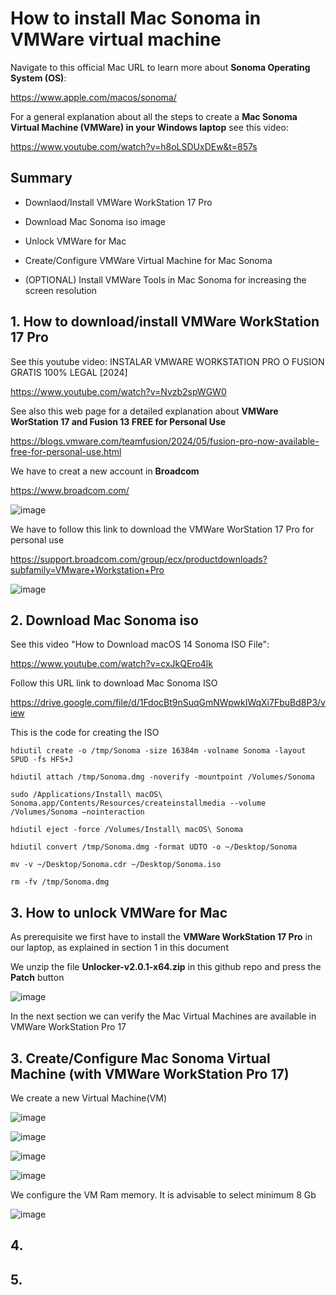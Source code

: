 # How to install Mac Sonoma in VMWare virtual machine

Navigate to this official Mac URL to learn more about **Sonoma Operating System (OS)**: 

https://www.apple.com/macos/sonoma/

For a general explanation about all the steps to create a **Mac Sonoma Virtual Machine (VMWare) in your Windows laptop** see this video: 

https://www.youtube.com/watch?v=h8oLSDUxDEw&t=857s

## Summary

- Downlaod/Install VMWare WorkStation 17 Pro

- Download Mac Sonoma iso image

- Unlock VMWare for Mac

- Create/Configure VMWare Virtual Machine for Mac Sonoma

- (OPTIONAL) Install VMWare Tools in Mac Sonoma for increasing the screen resolution

## 1. How to download/install VMWare WorkStation 17 Pro

See this youtube video: INSTALAR VMWARE WORKSTATION PRO O FUSION GRATIS 100% LEGAL [2024]

https://www.youtube.com/watch?v=Nvzb2spWGW0

See also this web page for a detailed explanation about **VMWare WorStation 17 and Fusion 13 FREE for Personal Use**

https://blogs.vmware.com/teamfusion/2024/05/fusion-pro-now-available-free-for-personal-use.html

We have to creat a new account in **Broadcom**

https://www.broadcom.com/

![image](https://github.com/luiscoco/macOS_Sonoma_VMWare/assets/32194879/75269a1c-6543-4198-9226-9c9ee4470baa)

We have to follow this link to download the VMWare WorStation 17 Pro for personal use

https://support.broadcom.com/group/ecx/productdownloads?subfamily=VMware+Workstation+Pro

![image](https://github.com/luiscoco/macOS_Sonoma_VMWare/assets/32194879/4443bd82-e817-4c90-9173-1e3c8c4adb06)


## 2. Download Mac Sonoma iso

See this video "How to Download macOS 14 Sonoma ISO File":

https://www.youtube.com/watch?v=cxJkQEro4lk

Follow this URL link to download Mac Sonoma ISO

https://drive.google.com/file/d/1FdocBt9nSuqGmNWpwkIWqXi7FbuBd8P3/view

This is the code for creating the ISO

```
hdiutil create -o /tmp/Sonoma -size 16384m -volname Sonoma -layout SPUD -fs HFS+J

hdiutil attach /tmp/Sonoma.dmg -noverify -mountpoint /Volumes/Sonoma

sudo /Applications/Install\ macOS\ Sonoma.app/Contents/Resources/createinstallmedia --volume /Volumes/Sonoma –nointeraction

hdiutil eject -force /Volumes/Install\ macOS\ Sonoma

hdiutil convert /tmp/Sonoma.dmg -format UDTO -o ~/Desktop/Sonoma

mv -v ~/Desktop/Sonoma.cdr ~/Desktop/Sonoma.iso

rm -fv /tmp/Sonoma.dmg
```

## 3. How to unlock VMWare for Mac

As prerequisite we first have to install the **VMWare WorkStation 17 Pro** in our laptop, as explained in section 1 in this document

We unzip the file **Unlocker-v2.0.1-x64.zip** in this github repo and press the **Patch** button

![image](https://github.com/luiscoco/macOS_Sonoma_VMWare/assets/32194879/cf1c5855-86e2-4f67-9bc8-829b3a896987)

In the next section we can verify the Mac Virtual Machines are available in VMWare WorkStation Pro 17

## 3. Create/Configure Mac Sonoma Virtual Machine (with VMWare WorkStation Pro 17)

We create a new Virtual Machine(VM)

![image](https://github.com/luiscoco/macOS_Sonoma_VMWare/assets/32194879/f94271be-f8f1-4c8a-81ba-b8acd46dcbc5)

![image](https://github.com/luiscoco/macOS_Sonoma_VMWare/assets/32194879/1be9a4da-3266-444f-8e60-03590ddc295b)

![image](https://github.com/luiscoco/macOS_Sonoma_VMWare/assets/32194879/845a33d2-50c7-455c-bf4e-efcbf138a72f)

![image](https://github.com/luiscoco/macOS_Sonoma_VMWare/assets/32194879/1bce6942-9c1b-4388-a178-b6d351e585d2)

We configure the VM Ram memory. It is advisable to select minimum 8 Gb

![image](https://github.com/luiscoco/macOS_Sonoma_VMWare/assets/32194879/64f68232-274f-4334-a5fe-aacb10ec0dac)



## 4. 


## 5. 



